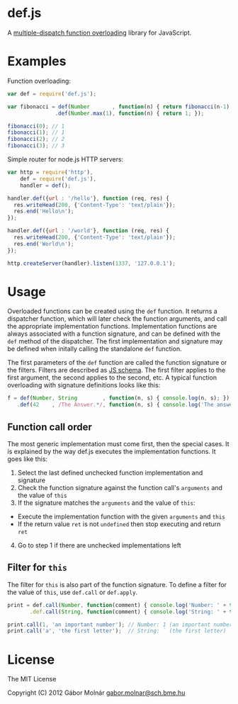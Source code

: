 def.js
======
A [multiple-dispatch function overloading](http://en.wikipedia.org/wiki/Multiple_dispatch)
library for JavaScript.

Examples
========

Function overloading:

```javascript
var def = require('def.js');

var fibonacci = def(Number       , function(n) { return fibonacci(n-1) + fibonacci(n-2); })
               .def(Number.max(1), function(n) { return 1; });

fibonacci(0); // 1
fibonacci(1); // 1
fibonacci(2); // 2
fibonacci(3); // 3
```

Simple router for node.js HTTP servers:

```javascript
var http = require('http'),
    def = require('def.js'),
    handler = def();

handler.def({url : '/hello'}, function (req, res) {
  res.writeHead(200, {'Content-Type': 'text/plain'});
  res.end('Hello\n');
});

handler.def({url : '/world'}, function (req, res) {
  res.writeHead(200, {'Content-Type': 'text/plain'});
  res.end('World\n');
});

http.createServer(handler).listen(1337, '127.0.0.1');
```

Usage
=====

Overloaded functions can be created using the `def` function. It returns a dispatcher
function, which will later check the function arguments, and call the appropriate implementation
functions. Implementation functions are always associated with a function signature,
and can be defined with the `def` method of the dispatcher. The first implementation and signature
may be defined when initally calling the standalone `def` function.

The first parameters of the `def` function are called the function signature or the filters.
Filters are described as [JS schema](https://github.com/molnarg/js-schema). The first filter
applies to the first argument, the second applies to the second, etc. A typical function overloading
with signature definitions looks like this:

```javascript
f = def(Number, String        , function(n, s) { console.log(n, s); })
   .def(42    , /The Answer.*/, function(n, s) { console.log('The answer is: ' + s); });
```

Function call order
-------------------

The most generic implementation must come first, then the special cases. It is explained
by the way def.js executes the implementation functions. It goes like this:

1. Select the last defined unchecked function implementation and signature
2. Check the function signature against the function call's `arguments` and the value of `this`
3. If the signature matches the `arguments` and the value of `this`:
  * Execute the implementation function with the given `arguments` and `this`
  * If the return value `ret` is not `undefined` then stop executing and return `ret`
4. Go to step 1 if there are unchecked implementations left

Filter for `this`
-----------------

The filter for `this` is also part of the function signature. To define a filter for the value
of `this`, use `def.call` or `def.apply`.

```javascript
print = def.call(Number, function(comment) { console.log('Number: ' + this + ' (' + comment + ')'); })
       .def.call(String, function(comment) { console.log('String: ' + this + ' (' + comment + ')'); });

print.call(1, 'an important number'); // Number: 1 (an important number)
print.call('a', 'the first letter');  // String: ` (the first letter)
```

License
=======

The MIT License

Copyright (C) 2012 Gábor Molnár <gabor.molnar@sch.bme.hu>
